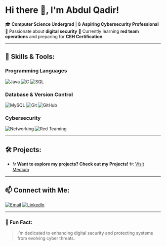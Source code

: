 # Hi there 👋, I'm Abdul Qadir!

🎓 **Computer Science Undergrad** | 🔒 **Aspiring Cybersecurity Professional**  
🌟 Passionate about **digital security** 
🌱 Currently learning **red team operations** and preparing for **CEH Certification**  

---

## 🔧 Skills & Tools:
### **Programming Languages**
![Java](https://img.shields.io/badge/Java-007396?style=for-the-badge&logo=java&logoColor=white)
![C](https://img.shields.io/badge/C-00599C?style=for-the-badge&logo=c&logoColor=white)
![SQL](https://img.shields.io/badge/SQL-336791?style=for-the-badge&logo=postgresql&logoColor=white)

### **Database & Version Control**
![MySQL](https://img.shields.io/badge/MySQL-4479A1?style=for-the-badge&logo=mysql&logoColor=white)
![Git](https://img.shields.io/badge/Git-F05032?style=for-the-badge&logo=git&logoColor=white)
![GitHub](https://img.shields.io/badge/GitHub-181717?style=for-the-badge&logo=github&logoColor=white)

### **Cybersecurity**
![Networking](https://img.shields.io/badge/Networking-BLUE?style=for-the-badge)
![Red Teaming](https://img.shields.io/badge/Red%20Teaming-FF0000?style=for-the-badge)

---

## 🛠 Projects:
- **✨ Want to explore my projects? Check out my Projects! ✨**: [Visit Medium]([https://medium.com](https://medium.com/@aqjakhro0))

---

## 📫 Connect with Me:
[![Email](https://img.shields.io/badge/Email-D14836?style=for-the-badge&logo=gmail&logoColor=white)](mailto:aqjakhro0@gmail.com)
[![LinkedIn](https://img.shields.io/badge/LinkedIn-0077B5?style=for-the-badge&logo=linkedin&logoColor=white)](https://linkedin.com/in/abdulqadir)

---

### 🚀 Fun Fact:
> I’m dedicated to enhancing digital security and protecting systems from evolving cyber threats.
